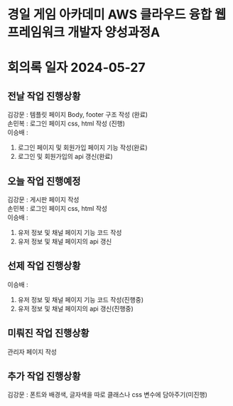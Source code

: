 # 경일 게임 아카데미 AWS 클라우드 융합 웹 프레임워크 개발자 양성과정A

# 회의록 일자 2024-05-27

## 전날 작업 진행상황

김강문 : 템플릿 페이지 Body, footer 구조 작성 (완료)  
손민복 : 로그인 페이지 css, html 작성 (진행)  
이승배 :
1. 로그인 페이지 및 회원가입 페이지 기능 작성(완료)
2. 로그인 및 회원가입의 api 갱신(완료)  

## 오늘 작업 진행예정

김강문 : 게시판 페이지 작성  
손민복 : 로그인 페이지 css, html 작성  
이승배 :
1. 유저 정보 및 채널 페이지 기능 코드 작성
2. 유저 정보 및 채널 페이지의 api 갱신  
  
## 선제 작업 진행상황

이승배 :
1. 유저 정보 및 채널 페이지 기능 코드 작성(진행중)  
2. 유저 정보 및 채널 페이지의 api 갱신(진행중)  

## 미뤄진 작업 진행상황

관리자 페이지 작성

## 추가 작업 진행상황

김강문 : 폰트와 배경색, 글자색을 따로 클래스나 css 변수에 담아주기(미진행)  